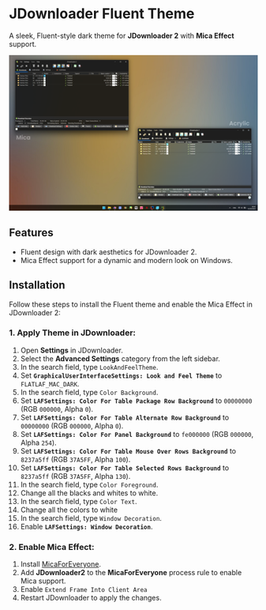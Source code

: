 # JDownloader Fluent Theme  
A sleek, Fluent-style dark theme for **JDownloader 2** with **Mica Effect** support.

![Screenshot](https://github.com/ikoshura/JDownloader-Fluent/blob/main/Jdownloadermica.png?raw=true)

## Features
- Fluent design with dark aesthetics for JDownloader 2.
- Mica Effect support for a dynamic and modern look on Windows.

## Installation

Follow these steps to install the Fluent theme and enable the Mica Effect in JDownloader 2:

### 1. Apply Theme in JDownloader:
1. Open **Settings** in JDownloader.
2. Select the **Advanced Settings** category from the left sidebar.
3. In the search field, type `LookAndFeelTheme`.
4. Set **`GraphicalUserInterfaceSettings: Look and Feel Theme`** to `FLATLAF_MAC_DARK`.
5. In the search field, type `Color Background`.
6. Set **`LAFSettings: Color For Table Package Row Background`** to `00000000` (RGB `000000`, Alpha `0`).
7. Set **`LAFSettings: Color For Table Alternate Row Background`** to `00000000` (RGB `000000`, Alpha `0`).
8. Set **`LAFSettings: Color For Panel Background`** to `fe000000` (RGB `000000`, Alpha `254`).
9. Set **`LAFSettings: Color For Table Mouse Over Rows Background`** to `8237a5ff` (RGB `37A5FF`, Alpha `100`).
10. Set **`LAFSettings: Color For Table Selected Rows Background`** to `8237a5ff` (RGB `37A5FF`, Alpha `130`).
11. In the search field, type `Color Foreground`.
12. Change all the blacks and whites to white.
13. In the search field, type `Color Text`.
14. Change all the colors to white
15. In the search field, type `Window Decoration`.
16. Enable **`LAFSettings: Window Decoration`**.

### 2. Enable Mica Effect:
1. Install [MicaForEveryone](https://github.com/MicaForEveryone/MicaForEveryone).
2. Add **JDownloader2** to the **MicaForEveryone** process rule to enable Mica support.
3. Enable `Extend Frame Into Client Area`
4. Restart JDownloader to apply the changes.
